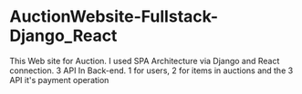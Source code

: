 # AuctionWebsite-Fullstack-Django_React
This Web site for Auction. I used SPA Architecture via Django and React connection. 3 API In Back-end. 1 for users, 2 for items in auctions and the 3 API it's payment operation
